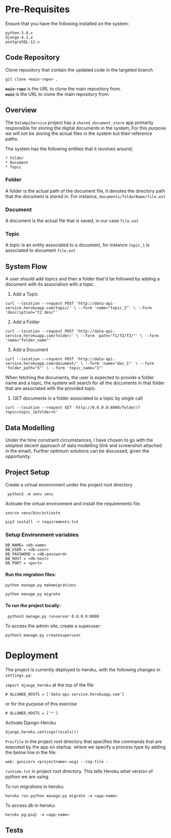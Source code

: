 # Pre-Requisites
Ensure that you have the following installed on the system:
```
python-3.9.x
django-4.1.x
postgreSQL-12.x
```

## Code Repository
Clone repository that contain the updated code in the targeted branch
```
git clone <main-repo> .
```

**`main-repo`** is the URL to clone the main repository from.  
**`main`** is the URL to clone the main repository from.

## Overview

The `DataApiService` project has a `shared_document_store` app primarily 
responsible for storing the digital documents in the system; For this purpose
we will not be storing the actual files in the system but their reference paths.

The system has the following entities that it revolves around;
```
* Folder
* Document
* Topic
```

### Folder

A folder is the actual path of the document file, it denotes the directory path
that the document is stored in. For instance, ``documents/folderName/file.ext``

### Document

A document is the actual file that is saved, in our case ``file.ext``

### Topic

A topic is an entity associated to a document, for instance ``topic_1`` is
associated to document ``file.ext``

## System Flow

A user should add topics and then a folder that'd be followed by adding a
document with its association with a topic.

1. Add a Topic

`curl --location --request POST 'http://data-api-service.herokuapp.com/topic/' \
--form 'name="topic_2"' \
--form 'description="t2 desc"'`
 
2. Add a Folder

`curl --location --request POST 'http://data-api-service.herokuapp.com/folder/' \
--form 'path="f1/f2/f3/"' \
--form 'name="folder_name"'`

3. Add a Document

`curl --location --request POST 'http://data-api-service.herokuapp.com/document/' \
--form 'name="doc_1"' \
--form 'folder_path="5"' \
--form 'topic_name="1"'`

When fetching the documents, the user is expected to provide a folder name and
a topic, the system will search for all the documents in that folder that are
associated with the provided topic.

1. GET documents in a folder associated to a topic by single call

`curl --location --request GET 'http://0.0.0.0:8080/folder/?topic=topic_1&folder=5'`

## Data Modelling

Under the time constraint circumstances, I have chosen to go with the simplest
decent approach of data modelling (link and screenshot attached in the email). 
Further optimum solutions can be discussed, given the opportunity.

## Project Setup

Create a virtual environment under the project root directory

``` python3 -m venv venv```

Activate the virtual environment and install the requirements file.

``` source venv/bin/actiavte ```

``` pip3 install -r requirements.txt ```

### Setup Environment variables

```
DB_NAME= <db-name>
DB_USER = <db-user>
DB_PASSWORD = <db-password>
DB_HOST = <db-host>
DB_PORT = <port>
```

#### Run the migration files:

``` python manage.py makemigrations ```

``` python manage.py migrate ```

#### To run the project locally:

``` python3 manage.py runserver 0.0.0.0:8080```

To access the admin site, create a superuser:

``` python3 manage.py createsuperuser ```

# Deployment

The project is currently deployed to heroku, with the following changes in
`settings.py`:

``` import django_heroku ``` at the top of the file

``` # ALLOWED_HOSTS = ['data-api-service.herokuapp.com'] ```

or for the purpose of this exercise

``` # ALLOWED_HOSTS = ['*'] ```

Activate Django-Heroku

``` django_heroku.settings(locals()) ```

`Procfile` in the project root directory that specifies the commands that 
are executed by the app on startup. where we specify a process type by 
adding the below line in the file:

``` web: gunicorn <projectname>.wsgi --log-file - ```

`runtime.txt` in project root directory. This tells Heroku what version of 
python we are using.

To run migrations in heroku:

``` heroku run python manage.py migrate -a <app-name> ```

To access db in heroku:

``` heroku pg:psql -a <app-name> ```

## Tests
